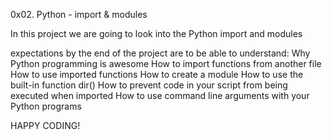 0x02. Python - import & modules

In this project we are going to look into the Python import and modules

expectations by the end of the project are to be able to understand:
Why Python programming is awesome
How to import functions from another file
How to use imported functions
How to create a module
How to use the built-in function dir()
How to prevent code in your script from being executed when imported
How to use command line arguments with your Python programs

HAPPY CODING!

